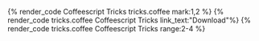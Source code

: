 ---
---

{% render_code Coffeescript Tricks tricks.coffee mark:1,2 %}
{% render_code tricks.coffee Coffeescript Tricks link_text:"Download"%}
{% render_code tricks.coffee Coffeescript Tricks range:2-4 %}
